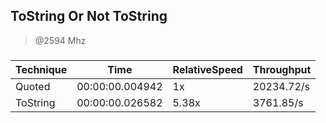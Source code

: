 
ToString Or Not ToString
------------------------
> @2594 Mhz


### 


|Technique|Time           |RelativeSpeed|Throughput|
|---------|---------------|-------------|----------|
|Quoted   |00:00:00.004942|1x           |20234.72/s|
|ToString |00:00:00.026582|5.38x        |3761.85/s |




